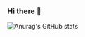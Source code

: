 ### Hi there 👋

![Anurag's GitHub stats](https://github-readme-stats.vercel.app/api?username=rockadev&show_icons=true)
